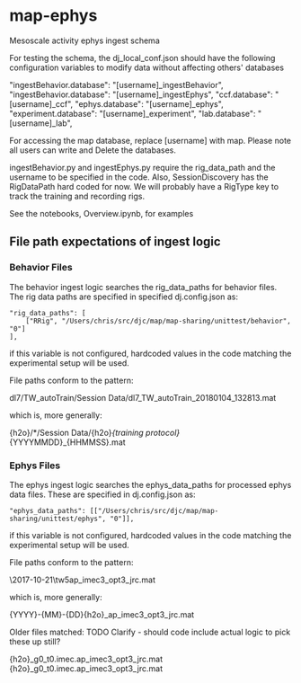 # map-ephys
Mesoscale activity ephys ingest schema

For testing the schema, the dj_local_conf.json should have the following configuration variables to modify data without affecting  others' databases

"ingestBehavior.database": "[username]_ingestBehavior",
"ingestBehavior.database": "[username]_ingestEphys",
"ccf.database": "[username]_ccf",
"ephys.database": "[username]_ephys",
"experiment.database": "[username]_experiment",
"lab.database": "[username]_lab",

For accessing the map database, replace [username] with map. Please note all users can write and Delete the databases.

ingestBehavior.py and ingestEphys.py require the rig_data_path and the username to be specified in the code. Also, SessionDiscovery has the RigDataPath hard coded for now. We will probably have a RigType key to track the training and recording rigs.

See the notebooks, Overview.ipynb, for examples

## File path expectations of ingest logic

### Behavior Files

The behavior ingest logic searches the rig_data_paths for behavior files.
The rig data paths are specified in specified dj.config.json as:

    "rig_data_paths": [
        ["RRig", "/Users/chris/src/djc/map/map-sharing/unittest/behavior", "0"]
    ],

if this variable is not configured, hardcoded values in the code matching
the experimental setup will be used.

File paths conform to the pattern:

dl7/TW_autoTrain/Session Data/dl7_TW_autoTrain_20180104_132813.mat

which is, more generally:

{h2o}/*/Session Data/{h2o}_{training protocol}_{YYYYMMDD}_{HHMMSS}.mat
 
### Ephys Files

The ephys ingest logic searches the ephys_data_paths for processed ephys
data files. These are specified in dj.config.json as:

    "ephys_data_paths": [["/Users/chris/src/djc/map/map-sharing/unittest/ephys", "0"]],

if this variable is not configured, hardcoded values in the code matching
the experimental setup will be used.

File paths conform to the pattern:

\2017-10-21\tw5ap_imec3_opt3_jrc.mat

which is, more generally:

\{YYYY}-{MM}-{DD}\{h2o}_ap_imec3_opt3_jrc.mat

Older files matched:
TODO Clarify - should code include actual logic to pick these up still?

{h2o}_g0_t0.imec.ap_imec3_opt3_jrc.mat
{h2o}_g0_t0.imec.ap_imec3_opt3_jrc.mat
